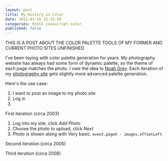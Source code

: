 ```yaml
---
layout: post
title: My History in Color
date: 2012-01-16 22:15:50
categories: html5 javascript color
published: false
---
```


THIS IS A POST ABOUT THE COLOR PALETTE TOOLS OF MY FORMER AND CURRENT PHOTO SITES
UNFINISHED

I've been toying with color palette generation for years.  My photography website has always had some form of dynamic palette, so the theme of each page matches the photo.  I owe the idea to [Noah Grey](http://noahgrey.com).  Each iteration of my [photography site](http://clayto.com/) gets slightly more advanced palette generation.

Here's the use case:

1. I want to post an image to my photo site
2. Log in
3. 

First iteration (circa 2003)

1. Log into my site, click *Add Photo*
2. Choose the photo to upload, click *Next*
3. Photo is shown along with 
Very basic.  `event.pageX - images.offsetLeft`

Second iteration (circa 2005)

Third iteration (circa 2008)
